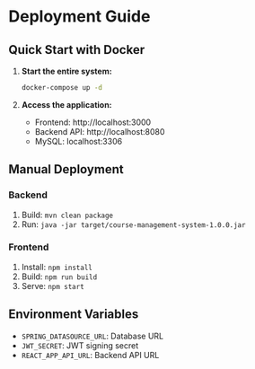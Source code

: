 # Deployment Guide

## Quick Start with Docker

1. **Start the entire system:**
   ```bash
   docker-compose up -d
   ```

2. **Access the application:**
   - Frontend: http://localhost:3000
   - Backend API: http://localhost:8080
   - MySQL: localhost:3306

## Manual Deployment

### Backend
1. Build: `mvn clean package`
2. Run: `java -jar target/course-management-system-1.0.0.jar`

### Frontend
1. Install: `npm install`
2. Build: `npm run build`
3. Serve: `npm start`

## Environment Variables
- `SPRING_DATASOURCE_URL`: Database URL
- `JWT_SECRET`: JWT signing secret
- `REACT_APP_API_URL`: Backend API URL
